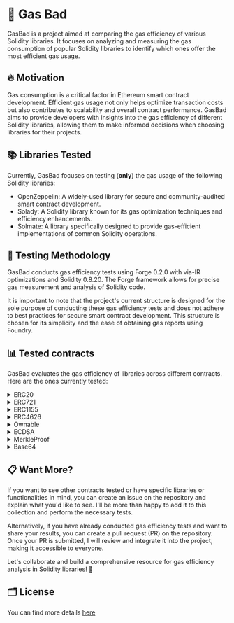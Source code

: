# 👾 Gas Bad

GasBad is a project aimed at comparing the gas efficiency of various Solidity libraries. It focuses on analyzing and measuring the gas consumption of popular Solidity libraries to identify which ones offer the most efficient gas usage.

## 🔥 Motivation

Gas consumption is a critical factor in Ethereum smart contract development. Efficient gas usage not only helps optimize transaction costs but also contributes to scalability and overall contract performance. GasBad aims to provide developers with insights into the gas efficiency of different Solidity libraries, allowing them to make informed decisions when choosing libraries for their projects.

## 📚 Libraries Tested

Currently, GasBad focuses on testing (**only**) the gas usage of the following Solidity libraries:

- OpenZeppelin: A widely-used library for secure and community-audited smart contract development.
- Solady: A Solidity library known for its gas optimization techniques and efficiency enhancements.
- Solmate: A library specifically designed to provide gas-efficient implementations of common Solidity operations.

## 🧪 Testing Methodology

GasBad conducts gas efficiency tests using Forge 0.2.0 with via-IR optimizations and Solidity 0.8.20. The Forge framework allows for precise gas measurement and analysis of Solidity code.

It is important to note that the project's current structure is designed for the sole purpose of conducting these gas efficiency tests and does not adhere to best practices for secure smart contract development. This structure is chosen for its simplicity and the ease of obtaining gas reports using Foundry.

## 📊 Tested contracts

GasBad evaluates the gas efficiency of libraries across different contracts. Here are the ones currently tested:

<details>
<summary>ERC20</summary>


Gas consumption evaluation of ERC20 token-related operations provided by the tested libraries. By comparing gas usage, developers can make informed decisions about the most efficient library for ERC20 functionality.

**Gas Usage Comparison**:

| Function Name | Solmate | Solady | OpenZeppelin | Gas Efficiency |
|---------------|--------------|-------------|------------------|-----------|
| allowance     | 808          | 768         | 788              | Solady    |
| approve       | 24310        | 24268       | 24387            | Solady    |
| decimals      | 265          | 257         | 262              | Solady    |
| name          | 2901         | 529         | 2823             | Solady    |
| symbol        | 3083         | 738         | 2985             | Solady    |
| totalSupply   | 2321         | 2319        | 2324             | Solady    |
| transfer      | 29567        | 29541       | 29666            | Solady    |
| transferFrom  | 20234        | 20021       | 21828            | Solady    |


</details>

<details>
<summary>ERC721</summary>

Gas consumption evaluation of ERC721 token-related operations provided by the tested libraries. By comparing gas usage, developers can make informed decisions about the most efficient library for ERC721 functionality.

**Gas Usage Comparison**:

| Function Name   | Solmate | Solady | OpenZeppelin | Gas Efficiency |
|-----------------|---------|--------|--------------|----------------|
| approve         | 22667   | 22444  | 23030        | Solady         |
| balanceOf       | 2663    | 2618   | 2663         | Solady         |
| burn            | 4234    | 4181   | 4511         | Solady         |
| getApproved     | 412     | 545    | 699          | Solmate        |
| isApprovedForAll| 2915    | 2807   | 2915         | Solady         |
| mint            | 46894   | 46678  | 47149        | Solady         |
| name            | 2928    | 549    | 565          | Solady         |
| setApprovalForAll| 24602  | 24477  | 24626        | Solady         |
| symbol          | 3134    | 747    | 768          | Solady         |
| tokenURI        | 850     | 835    | 850          | Solady         |
| transferFrom    | 22515   | 20319  | 23352        | Solady         |

</details>

<details>
<summary>ERC1155</summary>

Gas consumption evaluation of ERC1155 token-related operations provided by the tested libraries. By comparing gas usage, developers can make informed decisions about the most efficient library for ERC1155 functionality.

**Gas Usage Comparison**:

| Function Name   | OpenZeppelin | Solady | Solmate | Gas Efficiency |
|-----------------|-----------|---------------|----------------|----------------|
| balanceOf       | 2547      | 2407          | 2485           | Solady  |
| balanceOfBatch  | 16106     | 12566         | 14317          | Solady  |
| burn            | 8784      | 8064          | 8156           | Solady  |
| burnBatch       | 36684     | 33635         | 35648          | Solady  |
| isApprovedForAll| 778       | 681           | 783            | Solady  |
| mint            | 28155     | 27712         | 27871          | Solady  |
| mintBatch       | 124178    | 121891        | 124104         | Solady  |
| safeBatchTransferFrom | 151145 | 146637    | 148209         | Solady  |
| safeTransferFrom | 34027    | 33141         | 33458          | Solady  |
| setApprovalForAll | 24506   | 24367         | 24487          | Solady  |
| uri             | 2945      | 540           | 566            | Solady  |


</details>

<details>
<summary>ERC4626</summary>

TODO

</details>

<details>
<summary>Ownable</summary>

Gas consumption evaluation of Ownable related operations provided by the tested libraries. By comparing gas usage, developers can make informed decisions about the most efficient library for this functionality.

**Gas Usage Comparison**:

| Function Name     | OpenZeppelin | Solady | Solmate | Gas Efficiency |
|-------------------|---------------|------------------|--------------------|----------------|
| owner             | 2298          | 2355             | 2279               | OpenZeppelin      |
| renounceOwnership | 5486          | 5472             | -                  | Solady  |
| transferOwnership | 6955          | 7002             | 6785               | Solmate |


</details>

<details>
<summary>ECDSA</summary>

TODO

</details>

<details>
<summary>MerkleProof</summary>

TODO

</details>

<details>
<summary>Base64</summary>

TODO

</details>

## 📋 Want More?
If you want to see other contracts tested or have specific libraries or functionalities in mind, you can create an issue on the repository and explain what you'd like to see. I'll be more than happy to add it to this collection and perform the necessary tests.

Alternatively, if you have already conducted gas efficiency tests and want to share your results, you can create a pull request (PR) on the repository. Once your PR is submitted, I will review and integrate it into the project, making it accessible to everyone.

Let's collaborate and build a comprehensive resource for gas efficiency analysis in Solidity libraries! 🚀

## 🗂️ License
You can find more details [here](./LICENSE.md)